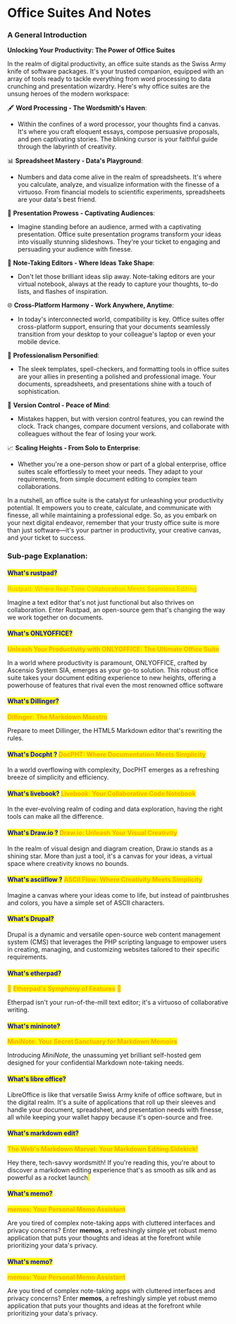 # Office Suites And Notes

### **A General Introduction**

**Unlocking Your Productivity: The Power of Office Suites**

In the realm of digital productivity, an office suite stands as the Swiss Army knife of software packages. It's your trusted companion, equipped with an array of tools ready to tackle everything from word processing to data crunching and presentation wizardry. Here's why office suites are the unsung heroes of the modern workspace:

🖋️ **Word Processing - The Wordsmith's Haven**:

* Within the confines of a word processor, your thoughts find a canvas. It's where you craft eloquent essays, compose persuasive proposals, and pen captivating stories. The blinking cursor is your faithful guide through the labyrinth of creativity.

📊 **Spreadsheet Mastery - Data's Playground**:

* Numbers and data come alive in the realm of spreadsheets. It's where you calculate, analyze, and visualize information with the finesse of a virtuoso. From financial models to scientific experiments, spreadsheets are your data's best friend.

🎤 **Presentation Prowess - Captivating Audiences**:

* Imagine standing before an audience, armed with a captivating presentation. Office suite presentation programs transform your ideas into visually stunning slideshows. They're your ticket to engaging and persuading your audience with finesse.

📝 **Note-Taking Editors - Where Ideas Take Shape**:

* Don't let those brilliant ideas slip away. Note-taking editors are your virtual notebook, always at the ready to capture your thoughts, to-do lists, and flashes of inspiration.

🌐 **Cross-Platform Harmony - Work Anywhere, Anytime**:

* In today's interconnected world, compatibility is key. Office suites offer cross-platform support, ensuring that your documents seamlessly transition from your desktop to your colleague's laptop or even your mobile device.

💼 **Professionalism Personified**:

* The sleek templates, spell-checkers, and formatting tools in office suites are your allies in presenting a polished and professional image. Your documents, spreadsheets, and presentations shine with a touch of sophistication.

🔄 **Version Control - Peace of Mind**:

* Mistakes happen, but with version control features, you can rewind the clock. Track changes, compare document versions, and collaborate with colleagues without the fear of losing your work.

📈 **Scaling Heights - From Solo to Enterprise**:

* Whether you're a one-person show or part of a global enterprise, office suites scale effortlessly to meet your needs. They adapt to your requirements, from simple document editing to complex team collaborations.

In a nutshell, an office suite is the catalyst for unleashing your productivity potential. It empowers you to create, calculate, and communicate with finesse, all while maintaining a professional edge. So, as you embark on your next digital endeavor, remember that your trusty office suite is more than just software—it's your partner in productivity, your creative canvas, and your ticket to success.

### Sub-page Explanation:

#### <mark style="color:blue;">What's rustpad?</mark>

<mark style="color:orange;">Rustpad: Where Real-Time Collaboration Meets Seamless Editing</mark>

Imagine a text editor that's not just functional but also thrives on collaboration. Enter Rustpad, an open-source gem that's changing the way we work together on documents.

#### <mark style="color:blue;">What's ONLYOFFICE?</mark>

<mark style="color:orange;">**Unleash Your Productivity with ONLYOFFICE: The Ultimate Office Suite**</mark>

In a world where productivity is paramount, ONLYOFFICE, crafted by Ascensio System SIA, emerges as your go-to solution. This robust office suite takes your document editing experience to new heights, offering a powerhouse of features that rival even the most renowned office software

#### <mark style="color:blue;">What's Dillinger?</mark>

<mark style="color:orange;">**Dillinger: The Markdown Maestro**</mark>

Prepare to meet Dillinger, the HTML5 Markdown editor that's rewriting the rules.

#### <mark style="color:blue;">What's Docpht ?</mark> <mark style="color:orange;">**DocPHT: Where Documentation Meets Simplicity**</mark>

In a world overflowing with complexity, DocPHT emerges as a refreshing breeze of simplicity and efficiency.

#### <mark style="color:blue;">What's livebook?</mark> <mark style="color:orange;">**Livebook: Your Collaborative Code Notebook**</mark>

In the ever-evolving realm of coding and data exploration, having the right tools can make all the difference.

#### <mark style="color:blue;">What's Draw.io ?</mark> <mark style="color:orange;">**Draw.io: Unleash Your Visual Creativity**</mark>

In the realm of visual design and diagram creation, Draw.io stands as a shining star. More than just a tool, it's a canvas for your ideas, a virtual space where creativity knows no bounds.

#### <mark style="color:blue;">What's asciiflow ?</mark> <mark style="color:orange;">**ASCII Flow: Where Creativity Meets Simplicity**</mark>

Imagine a canvas where your ideas come to life, but instead of paintbrushes and colors, you have a simple set of ASCII characters.

#### <mark style="color:blue;">What's Drupal?</mark>

Drupal is a dynamic and versatile open-source web content management system (CMS) that leverages the PHP scripting language to empower users in creating, managing, and customizing websites tailored to their specific requirements.

#### <mark style="color:blue;">What's etherpad?</mark>

<mark style="color:orange;">📝</mark> <mark style="color:orange;"></mark><mark style="color:orange;">**Etherpad's Symphony of Features**</mark> <mark style="color:orange;"></mark><mark style="color:orange;">📝</mark>

Etherpad isn't your run-of-the-mill text editor; it's a virtuoso of collaborative writing.

#### <mark style="color:blue;">What's mininote?</mark>

<mark style="color:orange;">**MiniNote: Your Secret Sanctuary for Markdown Memoirs**</mark>

Introducing _MiniNote_, the unassuming yet brilliant self-hosted gem designed for your confidential Markdown note-taking needs.

#### <mark style="color:blue;">What's  libre office?</mark>

LibreOffice is like that versatile Swiss Army knife of office software, but in the digital realm. It's a suite of applications that roll up their sleeves and handle your document, spreadsheet, and presentation needs with finesse, all while keeping your wallet happy because it's open-source and free.

#### <mark style="color:blue;">What's  markdown edit?</mark>

<mark style="color:orange;">**The Web's Markdown Marvel: Your Markdown Editing Sidekick!**</mark>

Hey there, tech-savvy wordsmith! If you're reading this, you're about to discover a markdown editing experience that's as smooth as silk and as powerful as a rocket launch<mark style="color:orange;">.</mark>

#### <mark style="color:blue;">What's  memo?</mark>

<mark style="color:orange;">**memos: Your Personal Memo Assistant**</mark>

Are you tired of complex note-taking apps with cluttered interfaces and privacy concerns? Enter **memos**, a refreshingly simple yet robust memo application that puts your thoughts and ideas at the forefront while prioritizing your data's privacy.

#### <mark style="color:blue;">What's  memo?</mark>

<mark style="color:orange;">**memos: Your Personal Memo Assistant**</mark>

Are you tired of complex note-taking apps with cluttered interfaces and privacy concerns? Enter **memos**, a refreshingly simple yet robust memo application that puts your thoughts and ideas at the forefront while prioritizing your data's privacy.
